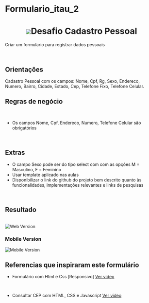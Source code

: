# Formulario_itau_2

<h1 align="center" >
<img src = "https://github.com/rubensfranklin/Formulario_itau_2/blob/main/imagens/logo%20itau.png>
<p> Processo Seletivo - Formação Tech</p>

## Desafio Cadastro Pessoal 

Criar um formulario para registrar dados pessoais

 <br />
 
## Orientações 
Cadastro Pessoal com os campos: Nome, Cpf, Rg, Sexo, Endereco, Numero, Bairro, Cidade, Estado, Cep, Telefone Fixo, Telefone Celular.


## Regras de negócio 

<br />

* Os campos Nome, Cpf, Endereco, Numero, Telefone Celular são obrigatórios

<br />

##  Extras



* O campo Sexo pode ser do tipo select com com as opções M = Masculino, F = Feminino
* Usar template aplicado nas aulas
* Disponibilizar o link do github do projeto bem descrito quanto às funcionalidades, implementações relevantes e links de pesquisas

<br />


##  Resultado 
<br/>
<img src="assets/img/Captura de Tela (9).png" alt="Web Version"/>

### Mobile Version
<img src="assets/img/mobile.png" alt="Mobile Version"/>

## Referencias que inspiraram este formulário 



* Formulário com Html e Css [Responsivo] [Ver video](https://www.youtube.com/watch?v=Ph-60-pkAQM) 

<br />

* Consultar CEP com HTML, CSS e Javascript [Ver video](https://www.youtube.com/watch?v=fxnJffrnrdY)

<br />
